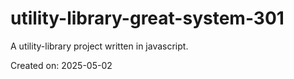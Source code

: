 # utility-library-great-system-301

A utility-library project written in javascript.

Created on: 2025-05-02
